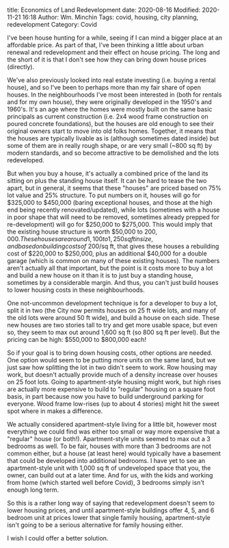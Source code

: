 title: Economics of Land Redevelopment
date: 2020-08-16
Modified: 2020-11-21 16:18
Author: Wm. Minchin
Tags: covid, housing, city planning, redevelopment
Category: Covid

I've been house hunting for a while, seeing if I can mind a bigger place at an
affordable price. As part of that, I've been thinking a little about urban
renewal and redevelopment and their effect on house pricing. The long and the
short of it is that I don't see how they can bring down house prices
(directly).

We've also previously looked into real estate investing (i.e. buying a rental
house), and so I've been to perhaps more than my fair share of open houses. In
the neighbourhoods I've most been interested in (both for rentals and for my
own house), they were originally developed in the 1950's and 1960's. It's an
age where the homes were mostly built on the same basic principals as current
construction (i.e. 2x4 wood frame construction on poured concrete foundations),
but the houses are old enough to see their original owners start to move into
old folks homes. Together, it means that the houses are typically livable as is
(although sometimes dated inside) but some of them are in really rough shape,
or are very small (~800 sq ft) by modern standards, and so become attractive to
be demolished and the lots redeveloped.

But when you buy a house, it's actually a combined price of the land its
sitting on plus the standing house itself. It can be hard to tease the two
apart, but in general, it seems that these "houses" are priced based on 75% lot
value and 25% structure. To put numbers on it, houses will go for $325,000 to
$450,000 (baring exceptional houses, and those at the high end being recently
renovated/updated), while lots (sometimes with a house in poor shape that will
need to be removed, sometimes already prepped for re-development) will go for
$250,000 to $275,000. This would imply that the existing house structure is
worth $50,000 to $200,000. These houses are around 1,100 to 1,250 sq ft in
size, and based on building costs of ~$200/sq ft, that gives these houses a
rebuilding cost of $220,000 to $250,000, plus an additional $40,000 for a
double garage (which is common on many of these existing houses). The numbers
aren't actually all that important, but the point is it costs more to buy a lot
and build a new house on it than it is to just buy a standing house, sometimes
by a considerable margin. And thus, you can't just build houses to lower
housing costs in these neighbourhoods.

One not-uncommon development technique is for a developer to buy a lot, split
it in two (the City now permits houses on 25 ft wide lots, and many of the old
lots were around 50 ft wide), and build a house on each side. These new houses
are two stories tall to try and get more usable space, but even so, they seem
to max out around 1,600 sq ft (so 800 sq ft per level). But the pricing can be
high: $550,000 to $800,000 each!

So if your goal is to bring down housing costs, other options are needed. One
option would seem to be putting more units on the same land, but we just saw
how splitting the lot in two didn't seem to work. Row housing may work, but
doesn't actually provide much of a density increase over houses on 25 foot
lots. Going to apartment-style housing might work, but high rises are actually
more expensive to build to "regular" housing on a square foot basis, in part
because now you have to build underground parking for everyone. Wood frame
low-rises (up to about 4 stories) might hit the sweet spot where in makes a
difference.

We actually considered apartment-style living for a little bit, however most
everything we could find was either too small or way more expensive that a
"regular" house (or both!). Apartment-style units seemed to max out a 3
bedrooms as well. To be fair, houses with more than 3 bedrooms are not common
either, but a house (at least here) would typically have a basement that could
be developed into additional bedrooms. I have yet to see an apartment-style
unit with 1,000 sq ft of undeveloped space that you, the owner, can build out
at a later time. And for us, with the kids and working from home (which started
well before Covid), 3 bedrooms simply isn't enough long term.

So this is a rather long way of saying that redevelopment doesn't seem to lower
housing prices, and until apartment-style buildings offer 4, 5, and 6 bedroom
unit at prices lower that single family housing, apartment-style isn't going to
be a serious alternative for family housing either.

I wish I could offer a better solution.
